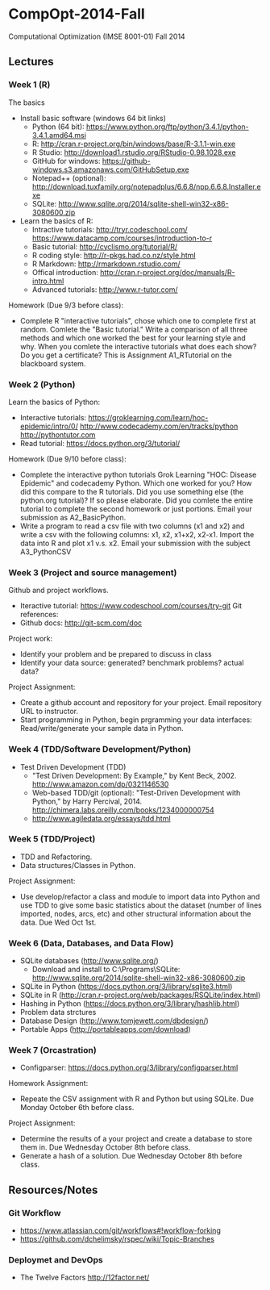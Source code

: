 CompOpt-2014-Fall
=================

Computational Optimization (IMSE 8001-01) Fall 2014

## Lectures ##

### Week 1 (R) ###
The basics
 * Install basic software (windows 64 bit links)
   * Python (64 bit): https://www.python.org/ftp/python/3.4.1/python-3.4.1.amd64.msi
   * R: http://cran.r-project.org/bin/windows/base/R-3.1.1-win.exe
   * R Studio: http://download1.rstudio.org/RStudio-0.98.1028.exe
   * GitHub for windows: https://github-windows.s3.amazonaws.com/GitHubSetup.exe
   * Notepad++ (optional): http://download.tuxfamily.org/notepadplus/6.6.8/npp.6.6.8.Installer.exe
   * SQLite: http://www.sqlite.org/2014/sqlite-shell-win32-x86-3080600.zip
 * Learn the basics of R:
   * Intractive tutorials: http://tryr.codeschool.com/ https://www.datacamp.com/courses/introduction-to-r
   * Basic tutorial: http://cyclismo.org/tutorial/R/
   * R coding style: http://r-pkgs.had.co.nz/style.html
   * R Markdown: http://rmarkdown.rstudio.com/
   * Offical introduction: http://cran.r-project.org/doc/manuals/R-intro.html
   * Advanced tutorials: http://www.r-tutor.com/

Homework (Due 9/3 before class):
 * Complete R "interactive tutorials", chose which one to complete first at random.  Comlete the "Basic tutorial."  Write a comparison of all three methods and which one worked the best for your learning style and why. When you comlete the interactive tutorials what does each show? Do you get a certificate?  This is Assignment A1_RTutorial on the blackboard system.

### Week 2 (Python) ###
Learn the basics of Python:
 * Interactive tutorials: https://groklearning.com/learn/hoc-epidemic/intro/0/ http://www.codecademy.com/en/tracks/python http://pythontutor.com
 * Read tutorial: https://docs.python.org/3/tutorial/

Homework (Due 9/10 before class):
 * Complete the interactive python tutorials Grok Learning "HOC: Disease Epidemic" and codecademy Python. Which one worked for you?  How did this compare to the R tutorials.  Did you use something else (the python.org tutorial)? If so please elaborate. Did you comlete the entire tutorial to complete the second homework or just portions.  Email your submission as A2_BasicPython.
 * Write a program to read a csv file with two columns (x1 and x2) and write a csv with the following columns: x1, x2, x1+x2, x2-x1. Import the data into R and plot x1 v.s. x2.  Email your submission with the subject A3_PythonCSV

### Week 3 (Project and source management) ###
Github and project workflows.
 * Iteractive tutorial: https://www.codeschool.com/courses/try-git
Git references:
 * Github docs: http://git-scm.com/doc

Project work:
 * Identify your problem and be prepared to discuss in class
 * Identify your data source: generated? benchmark problems? actual data?

Project Assignment:
 * Create a github account and repository for your project.  Email repository URL to instructor.
 * Start programming in Python, begin prgramming your data interfaces: Read/write/generate your sample data in Python.

### Week 4 (TDD/Software Development/Python)
 * Test Driven Development (TDD)
   * "Test Driven Development: By Example," by Kent Beck, 2002. http://www.amazon.com/dp/0321146530
   * Web-based TDD/git (optional): "Test-Driven Development with Python," by Harry Percival, 2014. http://chimera.labs.oreilly.com/books/1234000000754
   * http://www.agiledata.org/essays/tdd.html

### Week 5 (TDD/Project)
 * TDD and Refactoring.
 * Data structures/Classes in Python.

Project Assignment:
  * Use develop/refactor a class and module to import data into Python and use TDD to give some basic statistics about the dataset (number of lines imported, nodes, arcs, etc) and other structural information about the data. Due Wed Oct 1st.

### Week 6 (Data, Databases, and Data Flow)
 * SQLite databases (http://www.sqlite.org/)
   * Download and install to C:\Programs\SQLite: http://www.sqlite.org/2014/sqlite-shell-win32-x86-3080600.zip
 * SQLite in Python (https://docs.python.org/3/library/sqlite3.html)
 * SQLite in R (http://cran.r-project.org/web/packages/RSQLite/index.html)
 * Hashing in Python (https://docs.python.org/3/library/hashlib.html)
 * Problem data strctures
 * Database Design (http://www.tomjewett.com/dbdesign/)
 * Portable Apps (http://portableapps.com/download)

### Week 7 (Orcastration)
 * Configparser: https://docs.python.org/3/library/configparser.html

Homework Assignment:
 * Repeate the CSV assignment with R and Python but using SQLite. Due Monday October 6th before class.

Project Assignment:
 * Determine the results of a your project and create a database to store them in. Due Wednesday October 8th before class.
 * Generate a hash of a solution. Due Wednesday October 8th before class.

## Resources/Notes ##

### Git Workflow
 * https://www.atlassian.com/git/workflows#!workflow-forking
 * https://github.com/dchelimsky/rspec/wiki/Topic-Branches

### Deploymet and DevOps ###
 * The Twelve Factors http://12factor.net/

